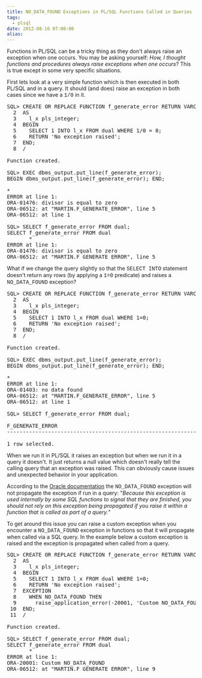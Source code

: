 ```yaml
---
title: NO_DATA_FOUND Exceptions in PL/SQL Functions Called in Queries
tags:
  - plsql
date: 2012-08-16 07:00:00
alias:
---
```


Functions in PL/SQL can be a tricky thing as they don't always raise an exception when one occurs. You may be asking yourself: _How, I thought functions and procedures always raise exceptions when one occurs_? This is true except in some very specific situations.

First lets look at a very simple function which is then executed in both PL/SQL and in a query. It should (and does) raise an exception in both cases since we have a <span style="font-family: &quot;Courier New&quot;,Courier,monospace;">1/0</span> in it.
<pre class="brush: sql;">SQL> CREATE OR REPLACE FUNCTION f_generate_error RETURN VARCHAR2
  2  AS
  3    l_x pls_integer;
  4  BEGIN
  5    SELECT 1 INTO l_x FROM dual WHERE 1/0 = 0;
  6    RETURN 'No exception raised';
  7  END;
  8  /

Function created.

SQL> EXEC dbms_output.put_line(f_generate_error);
BEGIN dbms_output.put_line(f_generate_error); END;

*
ERROR at line 1:
ORA-01476: divisor is equal to zero
ORA-06512: at "MARTIN.F_GENERATE_ERROR", line 5
ORA-06512: at line 1

SQL> SELECT f_generate_error FROM dual;
SELECT f_generate_error FROM dual
       *
ERROR at line 1:
ORA-01476: divisor is equal to zero
ORA-06512: at "MARTIN.F_GENERATE_ERROR", line 5
</pre>What if we change the query slightly so that the <span style="font-family: &quot;Courier New&quot;,Courier,monospace;">SELECT INTO</span> statement doesn't return any rows (by applying a <span style="font-family: &quot;Courier New&quot;,Courier,monospace;">1=0</span> predicate) and raises a <span style="font-family: &quot;Courier New&quot;,Courier,monospace;">NO_DATA_FOUND</span> exception?
<pre class="brush: sql; highlight: [22,23,24,25,26,27]">SQL> CREATE OR REPLACE FUNCTION f_generate_error RETURN VARCHAR2
  2  AS
  3    l_x pls_integer;
  4  BEGIN
  5    SELECT 1 INTO l_x FROM dual WHERE 1=0;
  6    RETURN 'No exception raised';
  7  END;
  8  /

Function created.

SQL> EXEC dbms_output.put_line(f_generate_error);
BEGIN dbms_output.put_line(f_generate_error); END;

*
ERROR at line 1:
ORA-01403: no data found
ORA-06512: at "MARTIN.F_GENERATE_ERROR", line 5
ORA-06512: at line 1

SQL> SELECT f_generate_error FROM dual;

F_GENERATE_ERROR
----------------------------------------------------------------

1 row selected.</pre>When we run it in PL/SQL it raises an exception but when we run it in a query it doesn't. It just returns a null value which doesn't really tell the calling query that an exception was raised. This can obviously cause issues and unexpected behavior in your application.

According to the [Oracle documentation](http://docs.oracle.com/cd/B13789_01/appdev.101/b10807/07_errs.htm) the <span style="font-family: &quot;Courier New&quot;,Courier,monospace;">NO_DATA_FOUND</span> exception will not propagate the exception if run in a query: "_Because this exception is used internally by some SQL functions to signal that they are finished, you should not rely on this exception being propagated if you raise it within a function that is called as part of a query._"

To get around this issue you can raise a custom exception when you encounter a <span style="font-family: &quot;Courier New&quot;,Courier,monospace;">NO_DATA_FOUND</span> exception in functions so that it will propagate when called via a SQL query. In the example below a custom exception is raised and the exception is propagated when called from a query.
<pre class="brush: sql; highlight: [7,8,9]">SQL> CREATE OR REPLACE FUNCTION f_generate_error RETURN VARCHAR2
  2  AS
  3    l_x pls_integer;
  4  BEGIN
  5    SELECT 1 INTO l_x FROM dual WHERE 1=0;
  6    RETURN 'No exception raised';
  7  EXCEPTION
  8    WHEN NO_DATA_FOUND THEN
  9      raise_application_error(-20001, 'Custom NO_DATA_FOUND');
 10  END;
 11  /

Function created.

SQL> SELECT f_generate_error FROM dual;
SELECT f_generate_error FROM dual
       *
ERROR at line 1:
ORA-20001: Custom NO_DATA_FOUND
ORA-06512: at "MARTIN.F_GENERATE_ERROR", line 9
</pre>
